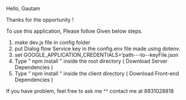 Hello, Gautam 

Thanks for the opportunity ! 

To use this application, Please follow Given below steps.

1. make dev.js file in config folder 
2. put Dialog flow Service key in the config.env file made using dotenv.
4. set GOOGLE_APPLICATION_CREDENTIALS=‘path---to--keyFile.json
5. Type  " npm install " inside the root directory  ( Download Server Dependencies ) 
6. Type " npm install " inside the client directory ( Download Front-end Dependencies )

If you have problem, feel free to ask me ^^ 
contact me at 8931028818

